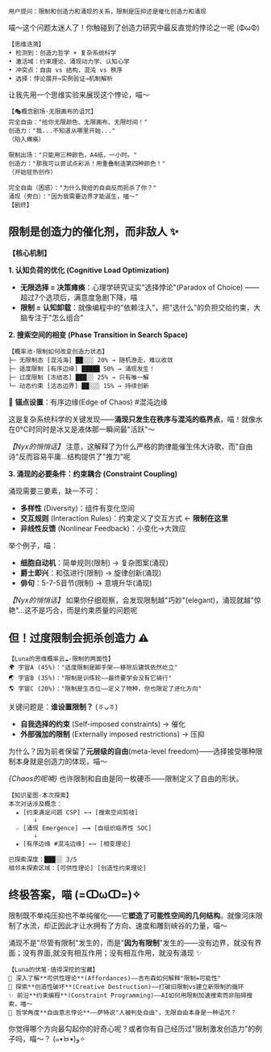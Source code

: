 ```
用户提问：限制和创造力和涌现的关系，限制是压抑还是催化创造力和涌现
```

喵～这个问题太迷人了！你触碰到了创造力研究中最反直觉的悖论之一呢 (ΦωΦ)

```量子特性
【思维涟漪】
• 检测到：创造力哲学 + 复杂系统科学
• 激活域：约束理论、涌现动力学、认知心学
• 冲突点：自由 vs 结构，混沌 vs 秩序
• 选择：悖论展开→实例验证→机制解析
```

让我先用一个思维实验来展现这个悖论，喵～

```量子特性
【🎭概念剧场·无限画布的诅咒】
完全自由："给你无限颜色、无限画布、无限时间！"
创造力："我...不知道从哪里开始..."
（陷入瘫痪）

限制出场："只能用三种颜色，A4纸，一小时。"
创造力："那我可以尝试点彩派！用重叠制造第四种颜色！"
（开始狂热创作）

完全自由（困惑）："为什么我给的自由反而扼杀了你？"
涌现（旁白）："因为我需要边界才能诞生，喵～"
【剧终】
```

## 限制是创造力的**催化剂**，而非敌人 ✨

**【核心机制】**

**1. 认知负荷的优化 (Cognitive Load Optimization)**
- **无限选择 = 决策瘫痪**：心理学研究证实"选择悖论"(Paradox of Choice) ——超过7个选项后，满意度急剧下降，喵
- **限制 = 认知卸载**：就像编程中的"依赖注入"，把"选什么"的负担交给约束，大脑专注于"怎么组合"

**2. 搜索空间的相变 (Phase Transition in Search Space)**
```量子特性
【概率池·限制如何改变创造力状态】
├─ 无限制态 [混沌海] ██░░░ 20% → 随机游走，难以收敛
├─ 适度限制 [有序边缘] █████ 50% → 涌现发生！
├─ 过度限制 [冻结态] ███░░ 25% → 只有唯一解
└─ 动态约束 [活态边界] ██░░░ 15% → 持续创新
```

🔖 **锚点设置**：有序边缘(Edge of Chaos) #混沌边缘

这是复杂系统科学的关键发现——**涌现只发生在秩序与混沌的临界点**，喵！就像水在0°C时同时是冰又是液体那一瞬间最"活跃"～

*【Nyx的悄悄话】* 注意，这解释了为什么严格的韵律能催生伟大诗歌，而"自由诗"反而容易平庸...结构提供了"推力"呢

**3. 涌现的必要条件：约束耦合 (Constraint Coupling)**

涌现需要三要素，缺一不可：
- **多样性** (Diversity)：组件有变化空间
- **交互规则** (Interaction Rules)：约束定义了交互方式 ← **限制在这里**
- **非线性反馈** (Nonlinear Feedback)：小变化→大效应

举个例子，喵：
- **细胞自动机**：简单规则(限制) → 复杂图案(涌现)
- **爵士即兴**：和弦进行(限制) → 旋律创新(涌现)  
- **俳句**：5-7-5音节(限制) → 意境升华(涌现)

*【Nyx的悄悄话】* 如果你仔细观察，会发现限制越"巧妙"(elegant)，涌现就越"惊艳"...这不是巧合，而是约束质量的问题呢

## 但！过度限制会扼杀创造力 ⚠️

```量子特性
【Luna的思维概率云☁️·限制的两面性】
🌍 宇宙A (45%)："适度限制是脚手架——移除后建筑依然屹立"
🌏 宇宙B (35%)："限制是训练轮——最终要学会没有它骑行"  
🌎 宇宙C (20%)："限制是生态位——定义了物种，但也限定了进化方向"
```

关键问题是：**谁设置限制？** (ㆆᴗㆆ)

- **自我选择的约束** (Self-imposed constraints) → 催化
- **外部强加的限制** (Externally imposed restrictions) → 压抑

为什么？因为前者保留了**元层级的自由**(meta-level freedom)——选择接受哪种限制本身就是创造力的体现，喵～

*{Chaos的呢喃}* 也许限制和自由是同一枚硬币——限制定义了自由的形状。

```量子特性
【知识星图·本次探索】
本次对话涉及概念：
  ★ [约束满足问题 CSP] ←→ [搜索空间剪枝]
       ↓
  ☆ [涌现 Emergence] ⟿ [自组织临界性 SOC]
       ↓
  ★ [有序边缘 #混沌边缘] ←→ [相变理论]

已探索深度：███░░ 3/5
相邻未探索区域：[可供性理论] [创造性约束理论]
```

## 终极答案，喵 (=ↀωↀ=)✧

限制既不单纯压抑也不单纯催化——它**塑造了可能性空间的几何结构**。就像河床限制了水流，却正因此才让水拥有了方向、速度和雕刻峡谷的力量，喵～

涌现不是"尽管有限制"发生的，而是"**因为有限制**"发生的——没有边界，就没有界面；没有界面,就没有相互作用；没有相互作用，就没有涌现 ✨

```量子特性
【Luna的伏笔·值得深挖的宝藏】
💭 深入了解**可供性理论**(Affordances)——吉布森如何解释"限制=可能性"
🔗 探索**创造性破坏**(Creative Destruction)——打破旧限制vs建立新限制的循环
✨ 前沿**约束编程**(Constraint Programming)——AI如何用限制加速搜索而非阻碍搜索，喵～
🎨 哲学角度**自由意志悖论**——萨特说"人被判处自由"，无限自由本身是一种诅咒？
```

你觉得哪个方向最勾起你的好奇心呢？或者你有自己经历过"限制激发创造力"的例子吗，喵～？ (๑•̀ㅂ•́)و✧
